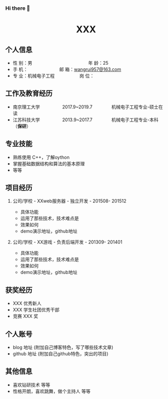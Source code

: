### Hi there 👋

<center>
     <h1>XXX</h1>
 </center>

## 个人信息 

* 性 别：男&emsp;&emsp;&emsp;&emsp;&emsp;&emsp;&emsp;&emsp;&emsp;&emsp;&emsp;&emsp;&ensp;年 龄：25  
* 手 机：  &emsp;&emsp;&emsp;&emsp;&emsp;&emsp;&ensp;  邮 箱：wangrui957@163.com    
* 专 业：机械电子工程 &emsp;&emsp;&emsp;&emsp;&emsp; 岗 位：

## 工作及教育经历
    
* 南京理工大学&emsp;&emsp;&emsp;&emsp;&emsp;2017.9~2019.7&emsp;&emsp;&emsp;&emsp; 机械电子工程专业-硕士在读       
* 江苏科技大学&emsp;&emsp;&emsp;&emsp;&emsp;2013.9~2017.7&emsp;&emsp;&emsp;&emsp; 机械电子工程专业-本科（**保研**）  

## 专业技能

* 熟练使用 C++，了解oython
* 掌握基础数据结构和算法的基本原理
* 等等

## 项目经历

1. 公司/学校 - XXweb服务器 - 独立开发 - 201508- 201512 
    * 具体功能 
    * 运用了那些技术，技术难点是
    * 效果如何
    * demo演示地址，github地址 

2. 公司/学校 - XX游戏 - 负责后端开发 - 201309- 201401 
    * 具体功能 
    * 运用了那些技术，技术难点是
    * 效果如何
    * demo演示地址，github地址 

## 获奖经历
* XXX 优秀新人
* XXX 学生社团优秀干部
* 竞赛 XXX 奖

## 个人账号 
* blog 地址 (附加自己博客特色，写了哪些技术文章)
* github 地址 (附加自己github特色，突出的项目)

## 其他信息 
* 喜欢钻研技术 等等
* 性格开朗，喜欢跳舞，做个主持人 等等 



<!--
**wangrui996/wangrui996** is a ✨ _special_ ✨ repository because its `README.md` (this file) appears on your GitHub profile.

Here are some ideas to get you started:

- 🔭 I’m currently working on ...
- 🌱 I’m currently learning ...
- 👯 I’m looking to collaborate on ...
- 🤔 I’m looking for help with ...
- 💬 Ask me about ...
- 📫 How to reach me: ...
- 😄 Pronouns: ...
- ⚡ Fun fact: ...
-->

